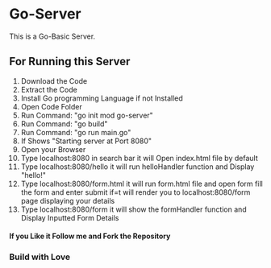 # Go-Server
This is a Go-Basic Server.

## For Running this Server
1. Download the Code  
2. Extract the Code  
3. Install Go programming Language if not Installed  
4. Open Code Folder  
5. Run Command:  "go init mod go-server"  
6. Run Command:  "go build"  
7. Run Command:  "go run main.go"  
8. If Shows "Starting server at Port 8080"  
9. Open your Browser  
10. Type localhost:8080 in search bar it will Open index.html file by default  
11. Type localhost:8080/hello it will run helloHandler function and Display "hello!"  
12. Type localhost:8080/form.html it will run form.html file and open form fill the form and enter submit if=t will render you to localhost:8080/form page displaying your details  
13. Type localhost:8080/form it will show the formHandler function and Display Inputted Form Details 

#### If you Like it Follow me and Fork the Repository
### Build with Love
